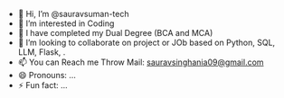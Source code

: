 - 👋 Hi, I’m @sauravsuman-tech
- 👀 I’m interested in Coding
- 🌱 I have completed my Dual Degree (BCA and MCA)
- 💞️ I’m looking to collaborate on project or JOb based on Python, SQL, LLM, Flask, .
- 📫 You can Reach me Throw Mail: sauravsinghania09@gmail.com
- 😄 Pronouns: ...
- ⚡ Fun fact: ...


<!---
sauravsuman-tech/sauravsuman-tech is a ✨ special ✨ repository because its `README.md` (this file) appears on your GitHub profile.
You can click the Preview link to take a look at your changes.
--->
